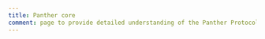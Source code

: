 ```yaml
---
title: Panther core
comment: page to provide detailed understanding of the Panther Protocol's architecture
---
```

